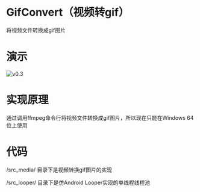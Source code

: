 # GifConvert（视频转gif）

将视频文件转换成gif图片

# 演示

![v0.3](https://cloud.githubusercontent.com/assets/13044819/13077053/768771a6-d4f1-11e5-91cf-584dd645f6b0.gif)

# 实现原理

通过调用ffmpeg命令行将视频文件转换成gif图片，所以现在只能在Windows 64位上使用

# 代码

/src_media/ 目录下是视频转换gif图片的实现

/src_looper/ 目录下是仿Android Looper实现的单线程线程池
